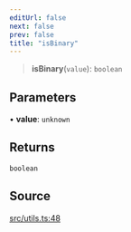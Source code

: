 ```yaml
---
editUrl: false
next: false
prev: false
title: "isBinary"
---
```


> **isBinary**(`value`): `boolean`

## Parameters

• **value**: `unknown`

## Returns

`boolean`

## Source

[src/utils.ts:48](https://github.com/eddienubes/sagetest/blob/c1a99be/src/utils.ts#L48)
